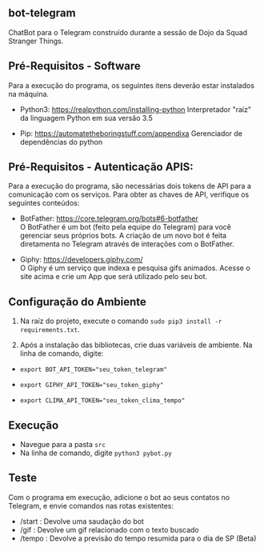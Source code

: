 ## bot-telegram
ChatBot para o Telegram construído durante a sessão de Dojo da Squad Stranger Things.

## Pré-Requisitos - Software
Para a execução do programa, os seguintes itens deverão estar instalados na máquina.

* Python3: https://realpython.com/installing-python
Interpretador "raíz" da linguagem Python em sua versão 3.5

* Pip: https://automatetheboringstuff.com/appendixa
Gerenciador de dependências do python

## Pré-Requisitos - Autenticação APIS:
Para a execução do programa, são necessárias dois tokens de API para a comunicação com os serviços. Para obter as chaves de API, verifique os seguintes conteúdos:

- BotFather: https://core.telegram.org/bots#6-botfather
<br>O BotFather é um bot (feito pela equipe do Telegram) para você gerenciar seus próprios bots. A criação de um novo bot é feita diretamenta no Telegram através de interações com o BotFather.

- Giphy: https://developers.giphy.com/
<br>O Giphy é um serviço que indexa e pesquisa gifs animados. Acesse o site acima e crie um App que será utilizado pelo seu bot.

## Configuração do Ambiente

1. Na raíz do projeto, execute o comando `sudo pip3 install -r requirements.txt`.

2. Após a instalação das bibliotecas, crie duas variáveis de ambiente. Na linha de comando, digite:

* `export BOT_API_TOKEN="seu_token_telegram"`

* `export GIPHY_API_TOKEN="seu_token_giphy"`

* `export CLIMA_API_TOKEN="seu_token_clima_tempo"`

## Execução
* Navegue para a pasta `src`
* Na linha de comando, digite `python3 pybot.py`

## Teste
Com o programa em execução, adicione o bot ao seus contatos no Telegram, e envie comandos nas rotas existentes:

* /start        : Devolve uma saudação do bot
* /gif <texto>  : Devolve um gif relacionado com o texto buscado
* /tempo        : Devolve a previsão do tempo resumida para o dia de SP (Beta)

